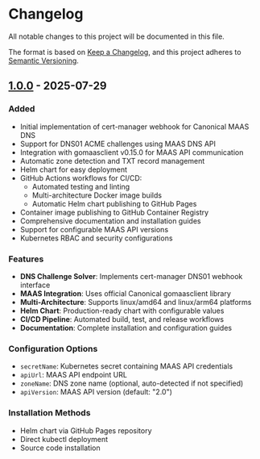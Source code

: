 # Changelog

All notable changes to this project will be documented in this file.

The format is based on [Keep a Changelog](https://keepachangelog.com/en/1.0.0/),
and this project adheres to [Semantic Versioning](https://semver.org/spec/v2.0.0.html).

## [1.0.0] - 2025-07-29

### Added
- Initial implementation of cert-manager webhook for Canonical MAAS DNS
- Support for DNS01 ACME challenges using MAAS DNS API
- Integration with gomaasclient v0.15.0 for MAAS API communication
- Automatic zone detection and TXT record management
- Helm chart for easy deployment
- GitHub Actions workflows for CI/CD:
  - Automated testing and linting
  - Multi-architecture Docker image builds
  - Automatic Helm chart publishing to GitHub Pages
- Container image publishing to GitHub Container Registry
- Comprehensive documentation and installation guides
- Support for configurable MAAS API versions
- Kubernetes RBAC and security configurations

### Features
- **DNS Challenge Solver**: Implements cert-manager DNS01 webhook interface
- **MAAS Integration**: Uses official Canonical gomaasclient library
- **Multi-Architecture**: Supports linux/amd64 and linux/arm64 platforms
- **Helm Chart**: Production-ready chart with configurable values
- **CI/CD Pipeline**: Automated build, test, and release workflows
- **Documentation**: Complete installation and configuration guides

### Configuration Options
- `secretName`: Kubernetes secret containing MAAS API credentials
- `apiUrl`: MAAS API endpoint URL
- `zoneName`: DNS zone name (optional, auto-detected if not specified)
- `apiVersion`: MAAS API version (default: "2.0")

### Installation Methods
- Helm chart via GitHub Pages repository
- Direct kubectl deployment
- Source code installation

[1.0.0]: https://github.com/kogito-ops/cert-manager-webhook-maas/releases/tag/v1.0.0